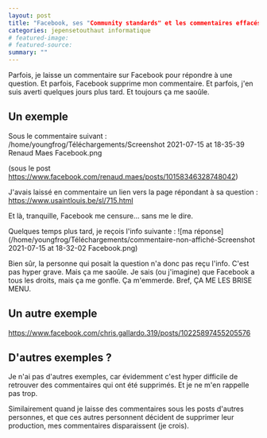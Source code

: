 ```yaml
---
layout: post
title: "Facebook, ses "Community standards" et les commentaires effacés"
categories: jepensetouthaut informatique
# featured-image: 
# featured-source: 
summary: ""
---
```


Parfois, je laisse un commentaire sur Facebook pour répondre à une question. 
Et parfois, Facebook supprime mon commentaire.
Et parfois, j'en suis averti quelques jours plus tard.
Et toujours ça me saoûle.

## Un exemple

Sous le commentaire suivant :
/home/youngfrog/Téléchargements/Screenshot 2021-07-15 at 18-35-39 Renaud Maes Facebook.png

(sous le post https://www.facebook.com/renaud.maes/posts/10158346328748042)

J'avais laissé en commentaire un lien vers la page répondant à sa question : https://www.usaintlouis.be/sl/715.html

Et là, tranquille, Facebook me censure... sans me le dire.

Quelques temps plus tard, je reçois l'info suivante :
![ma réponse](/home/youngfrog/Téléchargements/commentaire-non-affiché-Screenshot 2021-07-15 at 18-32-02 Facebook.png)

Bien sûr, la personne qui posait la question n'a donc pas reçu l'info. 
C'est pas hyper grave. 
Mais ça me saoûle. 
Je sais (ou j'imagine) que Facebook a tous les droits, mais ça me gonfle. 
Ça m'emmerde. 
Bref, ÇA ME LES BRISE MENU.

## Un autre exemple

https://www.facebook.com/chris.gallardo.319/posts/10225897455205576



## D'autres exemples ?
Je n'ai pas d'autres exemples, car évidemment c'est hyper difficile de retrouver des commentaires qui ont été supprimés.
Et je ne m'en rappelle pas trop.

Similairement quand je laisse des commentaires sous les posts d'autres personnes, et que ces autres personnent décident de supprimer leur production, mes commentaires disparaissent (je crois).
